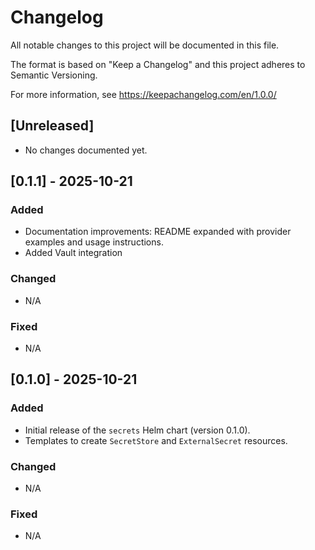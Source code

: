 # Changelog

All notable changes to this project will be documented in this file.

The format is based on "Keep a Changelog" and this project adheres to
Semantic Versioning.

For more information, see https://keepachangelog.com/en/1.0.0/

## [Unreleased]

- No changes documented yet.

## [0.1.1] - 2025-10-21

### Added

- Documentation improvements: README expanded with provider examples and usage instructions.
- Added Vault integration

### Changed

- N/A

### Fixed

- N/A

## [0.1.0] - 2025-10-21

### Added

- Initial release of the `secrets` Helm chart (version 0.1.0).
- Templates to create `SecretStore` and `ExternalSecret` resources.

### Changed

- N/A

### Fixed

- N/A

<!--
How to use:
- Add new unreleased changes under the "Unreleased" section.
- When cutting a release, move the Unreleased entries into a new section
  with the released version and date, and update `Chart.yaml` `version` accordingly.
-->
